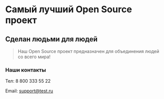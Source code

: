 # Самый лучший Open Source проект

## Сделан людьми для людей

> Наш Open Source проект предназначен для объединения людей со всего мира!


### Наши контакты

Тел: 8 800 333 55 22

Email: support@test.ru
